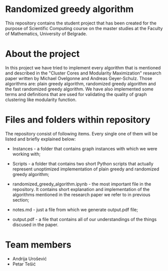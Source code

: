 # Randomized greedy algorithm
This repository contains the student project that has been created for the purpose of Scientific Computing course on the master studies at the Faculty of Mathematics, University of Belgrade.

# About the project
In this project we have tried to implement every algorithm that is mentioned and described in the "Cluster Cores and Modularity Maximization" research paper written by Michael Ovelgonne and Andreas Geyer-Schulz. Those algorithms are: plain greedy algorithm, randomized greedy algorithm and the fast randomized greedy algorithm. We have also implemented some terms and definitions that are used for validating the quality of graph clustering like modularity function.

# Files and folders within repository
The repository consist of following items. Every single one of them will be listed and briefly explained below:

- Instances - a folder that contains graph instances with which we were working with;

- Scripts - a folder that contains two short Python scripts that actually represent unoptimized implementation of plain greedy and randomized greedy algorithm; 
  
- randomized_greedy_algorithm.ipynb - the most important file in the repository. It contains short explanation and implementation of the algorithms mentioned in the research paper we refer to in previous section; 

- notes.md - just a file from which we generate output.pdf file;
  
- output.pdf - a file that contains all of our understandings of the things discused in the paper.

# Team members
- Andrija Urošević
- Petar Tešić
